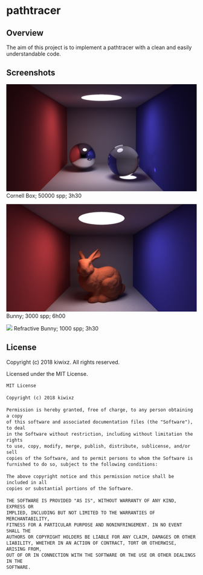 # pathtracer


## Overview

The aim of this project is to implement a pathtracer with a clean and easily understandable code.


## Screenshots

![](scenes/cornell.png)
Cornell Box; 50000 spp; 3h30

![](scenes/bunny.png)
Bunny; 3000 spp; 6h00

![](scenes/refractive_bunny.png)
Refractive Bunny; 1000 spp; 3h30


## License

Copyright (c) 2018 kiwixz. All rights reserved.

Licensed under the MIT License.

```
MIT License

Copyright (c) 2018 kiwixz

Permission is hereby granted, free of charge, to any person obtaining a copy
of this software and associated documentation files (the "Software"), to deal
in the Software without restriction, including without limitation the rights
to use, copy, modify, merge, publish, distribute, sublicense, and/or sell
copies of the Software, and to permit persons to whom the Software is
furnished to do so, subject to the following conditions:

The above copyright notice and this permission notice shall be included in all
copies or substantial portions of the Software.

THE SOFTWARE IS PROVIDED "AS IS", WITHOUT WARRANTY OF ANY KIND, EXPRESS OR
IMPLIED, INCLUDING BUT NOT LIMITED TO THE WARRANTIES OF MERCHANTABILITY,
FITNESS FOR A PARTICULAR PURPOSE AND NONINFRINGEMENT. IN NO EVENT SHALL THE
AUTHORS OR COPYRIGHT HOLDERS BE LIABLE FOR ANY CLAIM, DAMAGES OR OTHER
LIABILITY, WHETHER IN AN ACTION OF CONTRACT, TORT OR OTHERWISE, ARISING FROM,
OUT OF OR IN CONNECTION WITH THE SOFTWARE OR THE USE OR OTHER DEALINGS IN THE
SOFTWARE.
```
